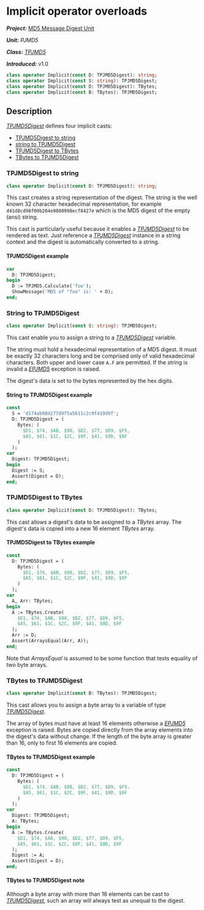 # Implicit operator overloads

***Project:*** [MD5 Message Digest Unit](../API.md)

***Unit:*** _PJMD5_

***Class:*** [_TPJMD5_](./TPJMD5.md)

***Introduced:*** v1.0

```pascal
class operator Implicit(const D: TPJMD5Digest): string;
class operator Implicit(const S: string): TPJMD5Digest;
class operator Implicit(const D: TPJMD5Digest): TBytes;
class operator Implicit(const B: TBytes): TPJMD5Digest;
```

## Description

[_TPJMD5Digest_](./TPJMD5Digest.md) defines four implicit casts:

* [TPJMD5Digest to string](#tpjmd5digest-to-string)
* [string to TPJMD5Digest](#string-to-tpjmd5digest)
* [TPJMD5Digest to TBytes](#tpjmd5digest-to-tbytes)
* [TBytes to TPJMD5Digest](#tbytes-to-tpjmd5digest)

### TPJMD5Digest to string

```pascal
class operator Implicit(const D: TPJMD5Digest): string;
```

This cast creates a string representation of the digest. The string is the well known 32 character hexadecimal representation, for example `d41d8cd98f00b204e9800998ecf8427e` which is the MD5 digest of the empty (ansi) string.

This cast is particularly useful because it enables a [_TPJMD5Digest_](./TPJMD5Digest.md) to be rendered as text. Just reference a [_TPJMD5Digest_](./TPJMD5Digest.md) instance in a string context and the digest is automatically converted to a string.

#### TPJMD5Digest example

```pascal
var
  D: TPJMD5Digest;
begin
  D := TPJMD5.Calculate('foo');
  ShowMessage('MD5 of "foo" is: ' + D);
end;
```

### String to TPJMD5Digest

```pascal
class operator Implicit(const S: string): TPJMD5Digest;
```

This cast enable you to assign a string to a [_TPJMD5Digest_](./TPJMD5Digest.md) variable.

The string must hold a hexadecimal representation of a MD5 digest. It must be exactly 32 characters long and be comprised only of valid hexadecimal characters. Both upper and lower case `A`..`F` are permitted. If the string is invalid a [_EPJMD5_](./EPJMD5.md) exception is raised.

The digest's data is set to the bytes represented by the hex digits.

#### String to TPJMD5Digest example

```pascal
const
  S = 'd174ab98d277d9f5a5611c2c9f419d9f';
  D: TPJMD5Digest = (
    Bytes: (
      $D1, $74, $AB, $98, $D2, $77, $D9, $F5,
      $A5, $61, $1C, $2C, $9F, $41, $9D, $9F
    )
  );
var
  Digest: TPJMD5Digest;
begin
  Digest := S;
  Assert(Digest = D);
end;
```

### TPJMD5Digest to TBytes

```pascal
class operator Implicit(const D: TPJMD5Digest): TBytes;
```

This cast allows a digest's data to be assigned to a _TBytes_ array. The digest's data is copied into a new 16 element _TBytes_ array.

#### TPJMD5Digest to TBytes example

```pascal
const
  D: TPJMD5Digest = (
    Bytes: (
      $D1, $74, $AB, $98, $D2, $77, $D9, $F5,
      $A5, $61, $1C, $2C, $9F, $41, $9D, $9F
    )
  );
var
  A, Arr: TBytes;
begin
  A := TBytes.Create(
    $D1, $74, $AB, $98, $D2, $77, $D9, $F5,
    $A5, $61, $1C, $2C, $9F, $41, $9D, $9F
  );
  Arr := D;
  Assert(ArraysEqual(Arr, A));
end;
```

Note that _ArraysEqual_ is assumed to be some function that tests equality of two byte arrays.

### TBytes to TPJMD5Digest

```pascal
class operator Implicit(const B: TBytes): TPJMD5Digest;
```

This cast allows you to assign a byte array to a variable of type [_TPJMD5Digest_](./TPJMD5Digest.md).

The array of bytes must have at least 16 elements otherwise a [_EPJMD5_](./EPJMD5.md) exception is raised. Bytes are copied directly from the array elements into the digest's data without change. If the length of the byte array is greater than 16, only to first 16 elements are copied.

#### TBytes to TPJMD5Digest example

```pascal
const
  D: TPJMD5Digest = (
    Bytes: (
      $D1, $74, $AB, $98, $D2, $77, $D9, $F5,
      $A5, $61, $1C, $2C, $9F, $41, $9D, $9F
    )
  );
var
  Digest: TPJMD5Digest;
  A: TBytes;
begin
  A := TBytes.Create(
    $D1, $74, $AB, $98, $D2, $77, $D9, $F5,
    $A5, $61, $1C, $2C, $9F, $41, $9D, $9F
  );
  Digest := A;
  Assert(Digest = D);
end;
```

#### TBytes to TPJMD5Digest note

Although a byte array with more than 16 elements can be cast to [_TPJMD5Digest_](./TPJMD5Digest.md), such an array will always test as unequal to the digest.
